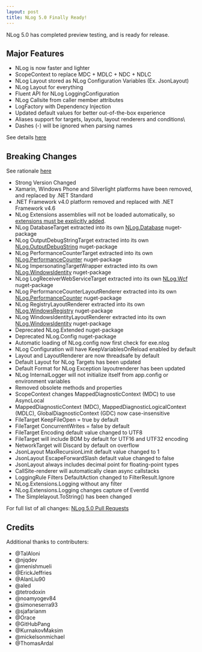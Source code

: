 ```yaml
---
layout: post
title: NLog 5.0 Finally Ready!
---
```


NLog 5.0 has completed preview testing, and is ready for release.

## Major Features

- NLog is now faster and lighter
- ScopeContext to replace MDC + MDLC + NDC + NDLC
- NLog Layout stored as NLog Configuration Variables (Ex. JsonLayout)
- NLog Layout for everything
- Fluent API for NLog LoggingConfiguration
- NLog Callsite from caller member attributes
- LogFactory with Dependency Injection
- Updated default values for better out-of-the-box experience
- Aliases support for targets, layouts, layout renderers and conditions\
- Dashes (-) will be ignored when parsing names

See details [here](https://nlog-project.org/2021/08/25/nlog-5-0-preview1-ready.html)

## Breaking Changes

See rationale [here](https://nlog-project.org/2021/08/25/nlog-5-0-preview1-ready.html)

- Strong Version Changed
- Xamarin, Windows Phone and Silverlight platforms have been removed, and replaced by .NET Standard
- .NET Framework v4.0 platform removed and replaced with .NET Framework v4.6
- NLog Extensions assemblies will not be loaded automatically, so [extensions must be explicitly added](https://github.com/NLog/NLog/wiki/Register-your-custom-component).
- NLog DatabaseTarget extracted into its own [NLog.Database](https://www.nuget.org/packages/NLog.Database) nuget-package
- NLog OutputDebugStringTarget extracted into its own [NLog.OutputDebugString](https://www.nuget.org/packages/NLog.OutputDebugString) nuget-package
- NLog PerformanceCounterTarget extracted into its own [NLog.PerformanceCounter](https://www.nuget.org/packages/NLog.PerformanceCounter) nuget-package
- NLog ImpersonatingTargetWrapper extracted into its own [NLog.WindowsIdentity](https://www.nuget.org/packages/NLog.WindowsIdentity) nuget-package
- NLog LogReceiverWebServiceTarget extracted into its own [NLog.Wcf](https://www.nuget.org/packages/NLog.Wcf) nuget-package
- NLog PerformanceCounterLayoutRenderer extracted into its own [NLog.PerformanceCounter](https://www.nuget.org/packages/NLog.PerformanceCounter) nuget-package
- NLog RegistryLayoutRenderer extracted into its own [NLog.WindowsRegistry](https://www.nuget.org/packages/NLog.WindowsRegistry) nuget-package
- NLog WindowsIdentityLayoutRenderer extracted into its own [NLog.WindowsIdentity](https://www.nuget.org/packages/NLog.WindowsIdentity) nuget-package
- Deprecated NLog.Extended nuget-package
- Deprecated NLog.Config nuget-package
- Automatic loading of NLog.config now first check for exe.nlog
- NLog Configuration will have KeepVariablesOnReload enabled by default
- Layout and LayoutRenderer are now threadsafe by default
- Default Layout for NLog Targets has been updated
- Default Format for NLog Exception layoutrenderer has been updated
- NLog InternalLogger will not initialize itself from app.config or environment variables
- Removed obsolete methods and properties
- ScopeContext changes MappedDiagnosticContext (MDC) to use AsyncLocal
- MappedDiagnosticContext (MDC), MappedDiagnosticLogicalContext (MDLC), GlobalDiagnosticContext (GDC) now case-insensitive
- FileTarget KeepFileOpen = true by default
- FileTarget ConcurrentWrites = false by default
- FileTarget Encoding default value changed to UTF8
- FileTarget will include BOM by default for UTF16 and UTF32 encoding
- NetworkTarget will Discard by default on overflow
- JsonLayout MaxRecursionLimit default value changed to 1
- JsonLayout EscapeForwardSlash default value changed to false
- JsonLayout always includes decimal point for floating-point types
- CallSite-renderer will automatically clean async callstacks
- LoggingRule Filters DefaultAction changed to FilterResult.Ignore
- NLog.Extensions.Logging without any filter
- NLog.Extensions.Logging changes capture of EventId
- The Simplelayout.ToString() has been changed

For full list of all changes: [NLog 5.0 Pull Requests](https://github.com/NLog/NLog/pulls?q=is%3Apr+is%3Amerged+milestone:%225.0%20%28new%29%22)

## Credits
Additional thanks to contributers:

- @TalAloni
- @njqdev
- @menishmueli
- @ErickJeffries
- @AlanLiu90
- @aled
- @tetrodoxin
- @noamyogev84
- @simoneserra93
- @sjafarianm
- @Orace
- @GitHubPang
- @KurnakovMaksim
- @mickelsonmichael
- @ThomasArdal
